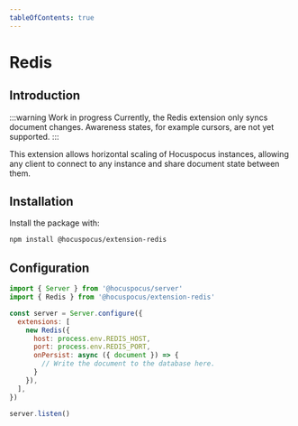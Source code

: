 ```yaml
---
tableOfContents: true
---
```


# Redis

## Introduction
:::warning Work in progress
Currently, the Redis extension only syncs document changes. Awareness states, for example cursors, are not yet supported.
:::

This extension allows horizontal scaling of Hocuspocus instances, allowing any
client to connect to any instance and share document state between them.

## Installation
Install the package with:

```bash
npm install @hocuspocus/extension-redis
```

## Configuration
```js
import { Server } from '@hocuspocus/server'
import { Redis } from '@hocuspocus/extension-redis'

const server = Server.configure({
  extensions: [
    new Redis({
      host: process.env.REDIS_HOST,
      port: process.env.REDIS_PORT,
      onPersist: async ({ document }) => {
        // Write the document to the database here.
      }
    }),
  ],
})

server.listen()
```


